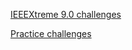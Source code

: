 [IEEEXtreme 9.0 challenges](https://ieee.hackerrank.com/contests/ieeextreme9/challenges)

[Practice challenges](https://www.hackerrank.com/contests/ieeextreme-challenges/challenges)
